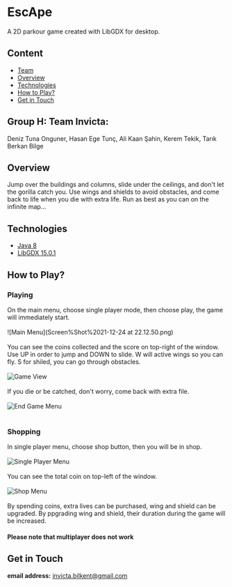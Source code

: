 # EscApe
A 2D parkour game created with LibGDX for desktop.

## Content
* [Team](#Team)
* [Overview](#Overview)
* [Technologies](#Technologies)
* [How to Play?](#How-to-Play?)
* [Get in Touch](#Get-in-Touch)

## Group H: Team Invicta:
Deniz Tuna Onguner, Hasan Ege Tunç, Ali Kaan Şahin, Kerem Tekik, Tarık Berkan Bilge

## Overview
Jump over the buildings and columns, slide under the ceilings, and don't let the gorilla catch you. Use wings and shields to avoid obstacles, and come back to life when you die with extra life. Run as best as you can on the infinite map...

## Technologies
* [Java 8](#https://java.com/tr/download/ie_manual.jsp?locale=tr)
* [LibGDX 15.0.1](#https://libgdx.com)

## How to Play?
### Playing
On the main menu, choose single player mode, then choose play, the game will immediately start.<br/><br/>
![Main Menu](Screen%Shot%2021-12-24 at 22.12.50.png)<br/><br/>
You can see the coins collected and the score on top-right of the window.
Use UP in order to jump and DOWN to slide.
W will active wings so you can fly.
S for shiled, you can go through obstacles.<br/><br/>
![Game View](Screen%20Shot%202021-12-24%20at%2022.20.17.png)<br/><br/>
If you die or be catched, don't worry, come back with extra file.<br/><br/>
![End Game Menu](https://github.com/Deniz-Tuna-Onguner/EscApe/blob/main/Screen%20Shot%202021-12-24%20at%2022.20.31.png)<br/><br/>
### Shopping
In single player menu, choose shop button, then you will be in shop.<br/><br/>
![Single Player Menu](https://github.com/Deniz-Tuna-Onguner/EscApe/blob/main/Screen%20Shot%202021-12-24%20at%2022.13.02.png)<br/><br/>
You can see the total coin on top-left of the window.<br/><br/>
![Shop Menu](https://github.com/Deniz-Tuna-Onguner/EscApe/blob/main/Screen%20Shot%202021-12-24%20at%2022.13.12.png)<br/><br/>
By spending coins, extra lives can be purchased, wing and shield can be upgraded.
By ppgrading wing and shield, their duration during the game will be increased.

#### Please note that multiplayer does not work

## Get in Touch
**email address:** invicta.bilkent@gmail.com

